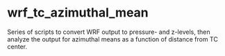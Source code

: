# wrf_tc_azimuthal_mean
Series of scripts to convert WRF output to pressure- and z-levels, then analyze the output for azimuthal means as a function of distance from TC center.
